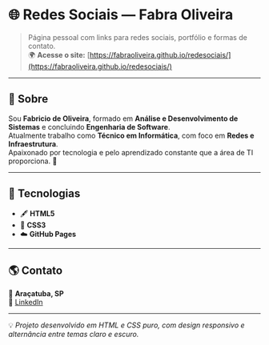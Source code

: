 # 🌐 Redes Sociais — Fabra Oliveira

> Página pessoal com links para redes sociais, portfólio e formas de contato.  
> 🌍 **Acesse o site:** [https://fabraoliveira.github.io/redesociais/](https://fabraoliveira.github.io/redesociais/)

---

## 👤 Sobre
Sou **Fabricio de Oliveira**, formado em **Análise e Desenvolvimento de Sistemas** e concluindo **Engenharia de Software**.  
Atualmente trabalho como **Técnico em Informática**, com foco em **Redes e Infraestrutura**.  
Apaixonado por tecnologia e pelo aprendizado constante que a área de TI proporciona. 🚀

---

## 🧰 Tecnologias
- 🖋️ **HTML5**
- 🎨 **CSS3**
- ☁️ **GitHub Pages**

---

## 🌎 Contato
📍 **Araçatuba, SP**  
🔗 [LinkedIn](https://www.linkedin.com/in/fabricio-de-oliveira-bimbi-516719223)

---

💡 *Projeto desenvolvido em HTML e CSS puro, com design responsivo e alternância entre temas claro e escuro.*
